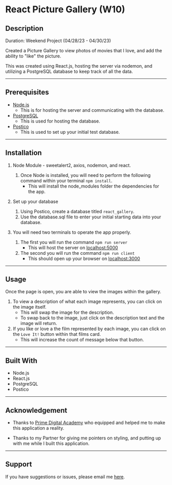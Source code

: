# React Picture Gallery (W10)
## Description
Duration: Weekend Project (04/28/23 - 04/30/23)

Created a Picture Gallery to view photos of movies that I love, and add the ability to "like" the picture.

This was created using React.js, hosting the server via nodemon, and utilizing a PostgreSQL database to keep track of all the data.

-----
## Prerequisites

- [Node.js](https://nodejs.org/en/)
    - This is for hosting the server and communicating with the database.
- [PostgreSQL](https://www.postgresql.org/)
    - This is used for hosting the database.
- [Postico](https://eggerapps.at/postico/v1.php)
    - This is used to set up your initial test database.

-----
## Installation

1. Node Module - sweetalert2, axios, nodemon, and react.
    1. Once Node is installed, you will need to perform the following command within your terminal `npm install`.
        - This will install the node_modules folder the dependencies for the app.

2. Set up your database
    1. Using Postico, create a database titled `react_gallery`.
    2. Use the database.sql file to enter your initial starting data into your database.


3. You will need two terminals to operate the app properly.
    1. The first you will run the command `npm run server`
        - This will host the server on [localhost:5000](http://localhost:5000/)
    2. The second you will run the command `npm run client`
        - This should open up your browser on [localhost:3000](http://localhost:3000/)
----

## Usage

Once the page is open, you are able to view the images within the gallery.
1. To view a description of what each image represents, you can click on the image itself.
    - This will swap the image for the description.
    - To swap back to the image, just click on the description text and the image will return.
2. If you like or love a the film represented by each image, you can click on the `Love It!` button within that films card.
    - This will increase the count of message below that button.

-----
## Built With

- Node.js
- React.js
- PostgreSQL
- Postico

-----
## Acknowledgement

  - Thanks to [Prime Digital Academy](www.primeacademy.io) who equipped and helped me to make this application a reality.

  - Thanks to my Partner for giving me pointers on styling, and putting up with me while I built this application.

-----
## Support
If you have suggestions or issues, please email me [here](mailto:joshua.engebretson@gmail.com).